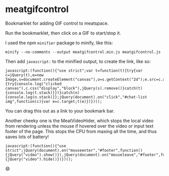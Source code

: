 # meatgifcontrol

Bookmarklet for adding GIF control to meatspace.

Run the bookmarklet, then click on a GIF to start/stop it.


I used the npm `minifier` package to minify, like this:

    minify --no-comments --output meatgifcontrol.min.js meatgifcontrol.js

Then add `javascript:` to the minified output, to create the link, like so:

    javascript:(function(){"use strict";var t=function(t){try{var c=jQuery(t),e=new Image,s=document.createElement("canvas"),o=s.getContext("2d");e.src=c.attr("src"),s.width=e.width,s.height=e.height,o.drawImage(e,0,0),jQuery(s).insertAfter(c),jQuery(s).css("position","absolute"),jQuery(s).css("top","0px"),jQuery(s).css("left","18px"),c.css("display","none"),jQuery(s).click(function(){try{console.log("clicked canvas"),c.css("display","block"),jQuery(s).remove()}catch(t){console.log(t.stack)}})}catch(n){console.log(n.stack)}};jQuery(document).on("click","#chat-list img",function(c){var e=c.target;t(e)})})();

You can drag this out as a link to your bookmark bar.

Another cheeky one is the MeatVideoHider, which stops the local video from rendering unless the mouse if hovered over the video or input text footer of the page. This stops the CPU from maxing all the time, and thus saves lots of battery!

    javascript:(function(){"use strict";jQuery(document).on("mouseenter","#footer",function(){jQuery("video").show()}),jQuery(document).on("mouseleave","#footer",function(){jQuery("video").hide()})})();

😄


